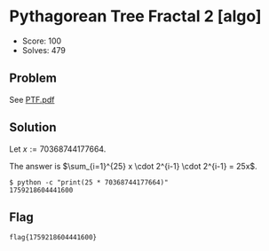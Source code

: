# Pythagorean Tree Fractal 2 [algo]

- Score: 100
- Solves: 479

## Problem

See [PTF.pdf](PTF.pdf)

## Solution

Let $x := 70368744177664$.

The answer is $\sum_{i=1}^{25} x \cdot 2^{i-1} \cdot 2^{i-1} = 25x$.

```fish
$ python -c "print(25 * 70368744177664)"
1759218604441600
```

## Flag

`flag{1759218604441600}`
